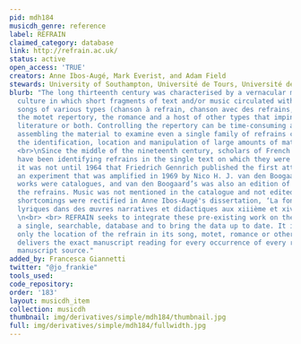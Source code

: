 ```yaml
---
pid: mdh184
musicdh_genre: reference
label: REFRAIN
claimed_category: database
link: http://refrain.ac.uk/
status: active
open_access: 'TRUE'
creators: Anne Ibos-Augé, Mark Everist, and Adam Field
stewards: University of Southampton, Université de Tours, Université de Poitiers
blurb: "The long thirteenth century was characterised by a vernacular musico-poetic
  culture in which short fragments of text and/or music circulated within and between
  songs of various types (chanson à refrain, chanson avec des refrains, rondeau),
  the motet repertory, the romance and a host of other types that impinged on music,
  literature or both. Controlling the repertory can be time-consuming and problematic:
  assembling the material to examine even a single family of refrains can involve
  the identification, location and manipulation of large amounts of material.\n<br>
  <br>\nSince the middle of the nineteenth century, scholars of French literature
  have been identifying refrains in the single text on which they were working, but
  it was not until 1964 that Friedrich Gennrich published the first attempt at a catalogue,
  an experiment that was amplified in 1969 by Nico H. J. van den Boogaard. Both these
  works were catalogues, and van den Boogaard’s was also an edition of the texts of
  the refrains. Music was not mentioned in the catalogue and not edited. Both these
  shortcomings were rectified in Anne Ibos-Augé's dissertation, ‘La fonction des insertions
  lyriques dans des œuvres narratives et didactiques aux xiiième et xivème siècles’.
  \n<br> <br> REFRAIN seeks to integrate these pre-existing work on the refrain into
  a single, searchable, database and to bring the data up to date. It indexes not
  only the location of the refrain in its song, motet, romance or other context but
  delivers the exact manuscript reading for every occurrence of every refrain in every
  manuscript source."
added_by: Francesca Giannetti
twitter: "@jo_frankie"
tools_used:
code_repository:
order: '183'
layout: musicdh_item
collection: musicdh
thumbnail: img/derivatives/simple/mdh184/thumbnail.jpg
full: img/derivatives/simple/mdh184/fullwidth.jpg
---
```

